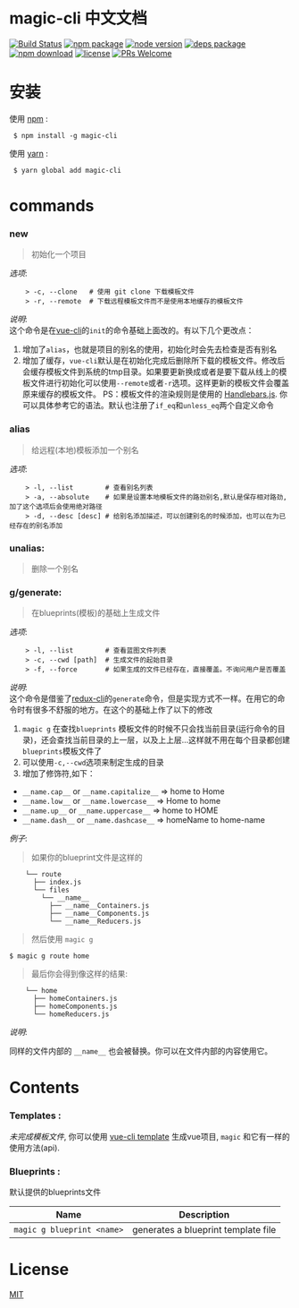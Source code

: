 
# magic-cli 中文文档

[![Build Status](https://travis-ci.org/magic-FE/magic-cli.svg?branch=master)](https://travis-ci.org/magic-FE/magic-cli)
[![npm package][npm]][npm-url]
[![node version][node]][node-url]
[![deps package][deps]][deps-url]
[![npm download][npm-download]][npm-download-url]
[![license][license]][license-url]
[![PRs Welcome](https://img.shields.io/badge/PRs-welcome-brightgreen.svg)](https://github.com/magic-FE/magic-cli)  

# 安装  
使用 [npm](https://npmjs.org) :  
```
 $ npm install -g magic-cli
```

使用 [yarn](https://yarnpkg.com/) :
```
 $ yarn global add magic-cli
```
# commands  
###  new
> 初始化一个项目

_选项_:
```
    > -c, --clone   # 使用 git clone 下载模板文件
    > -r, --remote  # 下载远程模板文件而不是使用本地缓存的模板文件
```

_说明_:  
这个命令是在[vue-cli](https://github.com/vuejs/vue-cli)的`init`的命令基础上面改的。有以下几个更改点：
1. 增加了`alias`，也就是项目的别名的使用，初始化时会先去检查是否有别名
2. 增加了缓存，`vue-cli`默认是在初始化完成后删除所下载的模板文件。修改后会缓存模板文件到系统的tmp目录。如果要更新换成或者是要下载从线上的模板文件进行初始化可以使用`--remote`或者`-r`选项。这样更新的模板文件会覆盖原来缓存的模板文件。
PS：模板文件的渲染规则是使用的 [Handlebars.js](https://github.com/wycats/handlebars.js). 你可以具体参考它的语法。默认也注册了`if_eq`和`unless_eq`两个自定义命令


###  alias  
> 给远程(本地)模板添加一个别名

_选项_:
```
    > -l, --list        # 查看别名列表
    > -a, --absolute    # 如果是设置本地模板文件的路劲别名,默认是保存相对路劲,加了这个选项后会使用绝对路径
    > -d, --desc [desc] # 给别名添加描述，可以创建别名的时候添加，也可以在为已经存在的别名添加
```

###  unalias:
> 删除一个别名

###  g/generate:
> 在blueprints(模板)的基础上生成文件

_选项_:
```
    > -l, --list        # 查看蓝图文件列表
    > -c, --cwd [path]  # 生成文件的起始目录
    > -f, --force       # 如果生成的文件已经存在，直接覆盖。不询问用户是否覆盖
```
_说明_:  
这个命令是借鉴了[redux-cli](https://github.com/SpencerCDixon/redux-cli)的`generate`命令，但是实现方式不一样。在用它的命令时有很多不舒服的地方。在这个的基础上作了以下的修改
1. `magic g` 在查找`blueprints` 模板文件的时候不只会找当前目录(运行命令的目录)，还会查找当前目录的上一层，以及上上层...这样就不用在每个目录都创建`blueprints`模板文件了
2. 可以使用`-c,--cwd`选项来制定生成的目录
3. 增加了修饰符,如下：
- `__name.cap__`  or `__name.capitalize__`   => home to Home
- `__name.low__`  or `__name.lowercase__`   => Home to home
- `__name.up__`   or `__name.uppercase__`    => home to HOME
- `__name.dash__` or `__name.dashcase__`  => homeName to home-name  

_例子_: 
> 如果你的blueprint文件是这样的  

```
    └── route            
      ├── index.js
      └── files
        └── __name__  
          ├── __name__Containers.js
          ├── __name__Components.js
          └── __name__Reducers.js
```

> 然后使用 `magic g`  

```
$ magic g route home
```

> 最后你会得到像这样的结果:  

```
    └── home
      ├── homeContainers.js
      ├── homeComponents.js
      └── homeReducers.js
```

_说明_:

同样的文件内部的 `__name__` 也会被替换。你可以在文件内部的内容使用它。
# Contents 
### Templates :

_未完成模板文件_, 你可以使用 [vue-cli template](https://github.com/vuejs/vue-cli#official-templates) 生成vue项目, `magic` 和它有一样的使用方法(api).

### Blueprints :
默认提供的blueprints文件  

|Name|Description|
|---|---|
|`magic g blueprint <name>`|generates a blueprint template file|



# License 

[MIT][license-url]

[npm]: https://img.shields.io/npm/v/magic-cli.svg
[npm-url]: https://www.npmjs.com/package/magic-cli

[node]: https://img.shields.io/node/v/magic-cli.svg
[node-url]: https://nodejs.org

[deps]: https://img.shields.io/david/magic-FE/magic-cli.svg
[deps-url]: https://david-dm.org/magic-FE/magic-cli

[npm-download-url]: https://npmjs.com/package/magic-cli
[npm-download]: https://img.shields.io/npm/dm/magic-cli.svg

[license-url]: https://github.com/magic-FE/magic-cli/blob/master/LICENSE
[license]: http://img.shields.io/npm/l/magic-cli.svg?style=flat